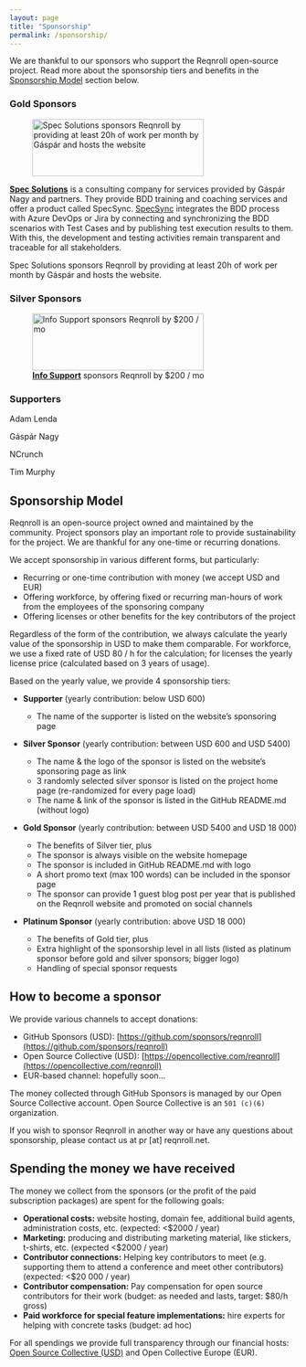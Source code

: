 ```yaml
---
layout: page
title: "Sponsorship"
permalink: /sponsorship/
---
```


We are thankful to our sponsors who support the Reqnroll open-source project. Read more about the sponsorship tiers and benefits in the [Sponsorship Model](#sponsorship-model) section below.

<h3 class="wp-block-heading has-text-align-center" id="gold-sponsors">Gold Sponsors</h3>

<div class="wp-block-columns is-layout-flex wp-container-core-columns-is-layout-1 wp-block-columns-is-layout-flex">
<div class="wp-block-column is-vertically-aligned-center is-layout-flow wp-block-column-is-layout-flow" style="flex-basis:33.33%">
<figure class="wp-block-image aligncenter size-medium"><a href="https://www.specsolutions.eu/"><img decoding="async" width="300" height="100" src="{{ site.url }}/assets/images/specsolutions-logo-300x100.webp" alt="Spec Solutions sponsors Reqnroll by providing at least 20h of work per month by Gáspár and hosts the website" class="wp-image-314" style="object-fit:cover" title="Spec Solutions sponsors Reqnroll by providing at least 20h of work per month by Gáspár and hosts the website" /></a></figure>
</div>

<div class="wp-block-column is-vertically-aligned-bottom is-layout-flow wp-block-column-is-layout-flow" style="flex-basis:66.66%">
<p class="has-small-font-size"><strong><a href="https://www.specsolutions.eu/">Spec Solutions</a></strong> is a consulting company for services provided by Gáspár Nagy and partners. They provide BDD training and coaching services and offer a product called SpecSync. <a href="https://www.specsolutions.eu/specsync/">SpecSync</a> integrates the BDD process with Azure DevOps or Jira by connecting and synchronizing the BDD scenarios with Test Cases and by publishing test execution results to them. With this, the development and testing activities remain transparent and traceable for all stakeholders.</p>



<p class="has-small-font-size">Spec Solutions sponsors Reqnroll by providing at least 20h of work per month by Gáspár and hosts the website.</p>
</div>
</div>



<h3 class="wp-block-heading has-text-align-center" id="silver-sponsors">Silver Sponsors</h3>



<div class="wp-block-group is-content-justification-center is-layout-flex wp-container-core-group-is-layout-6 wp-block-group-is-layout-flex">
<figure class="wp-block-image size-medium"><a href="https://www.infosupport.com/"><img decoding="async" width="300" height="100" src="{{ site.url }}/assets/images/infosupport-logo-300x100.webp" alt="Info Support sponsors Reqnroll by $200 / mo" class="wp-image-318" title="Info Support sponsors Reqnroll by $200 / mo" /></a><figcaption class="wp-element-caption"><strong><a href="https://www.infosupport.com/">Info Support</a></strong> sponsors Reqnroll by $200 / mo</figcaption></figure>
</div>



<h3 class="wp-block-heading has-text-align-center" id="supporters">Supporters</h3>

<div class="wp-block-group is-content-justification-center is-layout-flex wp-container-core-group-is-layout-7 wp-block-group-is-layout-flex">
<p>Adam Lenda</p>
<p>Gáspár Nagy</p>
<p>NCrunch</p>
<p>Tim Murphy</p>
</div>


## Sponsorship Model

Reqnroll is an open-source project owned and maintained by the community. Project sponsors play an important role to provide sustainability for the project. We are thankful for any one-time or recurring donations.

We accept sponsorship in various different forms, but particularly:

*   Recurring or one-time contribution with money (we accept USD and EUR)
*   Offering workforce, by offering fixed or recurring man-hours of work from the employees of the sponsoring company
*   Offering licenses or other benefits for the key contributors of the project

Regardless of the form of the contribution, we always calculate the yearly value of the sponsorship in USD to make them comparable. For workforce, we use a fixed rate of USD 80 / h for the calculation; for licenses the yearly license price (calculated based on 3 years of usage).

Based on the yearly value, we provide 4 sponsorship tiers:

*   **Supporter** (yearly contribution: below USD 600)
    *   The name of the supporter is listed on the website’s sponsoring page

*   **Silver Sponsor** (yearly contribution: between USD 600 and USD 5400)
    *   The name & the logo of the sponsor is listed on the website’s sponsoring page as link
    *   3 randomly selected silver sponsor is listed on the project home page (re-randomized for every page load)
    *   The name & link of the sponsor is listed in the GitHub README.md (without logo)

*   **Gold Sponsor** (yearly contribution: between USD 5400 and USD 18 000)
    *   The benefits of Silver tier, plus
    *   The sponsor is always visible on the website homepage
    *   The sponsor is included in GitHub README.md with logo
    *   A short promo text (max 100 words) can be included in the sponsor page
    *   The sponsor can provide 1 guest blog post per year that is published on the Reqnroll website and promoted on social channels

*   **Platinum Sponsor** (yearly contribution: above USD 18 000)
    *   The benefits of Gold tier, plus
    *   Extra highlight of the sponsorship level in all lists (listed as platinum sponsor before gold and silver sponsors; bigger logo)
    *   Handling of special sponsor requests

## How to become a sponsor

We provide various channels to accept donations:

*   GitHub Sponsors (USD): [https://github.com/sponsors/reqnroll](https://github.com/sponsors/reqnroll)
*   Open Source Collective (USD): [https://opencollective.com/reqnroll](https://opencollective.com/reqnroll)
*   EUR-based channel: hopefully soon...

The money collected through GitHub Sponsors is managed by our Open Source Collective account. Open Source Collective is an `501 (c)(6)` organization.

If you wish to sponsor Reqnroll in another way or have any questions about sponsorship, please contact us at pr \[at\] reqnroll.net.

## Spending the money we have received

The money we collect from the sponsors (or the profit of the paid subscription packages) are spent for the following goals:

*   **Operational costs:** website hosting, domain fee, additional build agents, administration costs, etc. (expected: <$2000 / year)
*   **Marketing:** producing and distributing marketing material, like stickers, t-shirts, etc. (expected <$2000 / year)
*   **Contributor connections:** Helping key contributors to meet (e.g. supporting them to attend a conference and meet other contributors) (expected: <$20 000 / year)
*   **Contributor compensation:** Pay compensation for open source contributors for their work (budget: as needed and lasts, target: $80/h gross)
*   **Paid workforce for special feature implementations:** hire experts for helping with concrete tasks (budget: ad hoc)

For all spendings we provide full transparency through our financial hosts: [Open Source Collective (USD)](https://opencollective.com/reqnroll) and Open Collective Europe (EUR).